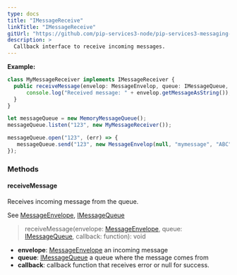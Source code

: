 ```yaml
---
type: docs
title: "IMessageReceive"
linkTitle: "IMessageReceive"
gitUrl: "https://github.com/pip-services3-node/pip-services3-messaging-node"
description: >
  Callback interface to receive incoming messages.
---
```



**Example:**

```typescript
class MyMessageReceiver implements IMessageReceiver {
  public receiveMessage(envelop: MessageEnvelop, queue: IMessageQueue, callback) {
      console.log("Received message: " + envelop.getMessageAsString());
  }
}

let messageQueue = new MemoryMessageQueue();
messageQueue.listen("123", new MyMessageReceiver());

messageQueue.open("123", (err) => {
   messageQueue.send("123", new MessageEnvelop(null, "mymessage", "ABC")); // Output in console: "ABC"
});

```

### Methods

#### receiveMessage
Receives incoming message from the queue.

See [MessageEnvelope](../message_envelope), [IMessageQueue](../imessage_queue)

> receiveMessage(envelope: [MessageEnvelope](../message_envelope), queue: [IMessageQueue](../imessage_queue), callback: function): void

- **envelope**: [MessageEnvelope](../message_envelope) an incoming message
- **queue**: [IMessageQueue](../imessage_queue) a queue where the message comes from
- **callback**: callback function that receives error or null for success.

